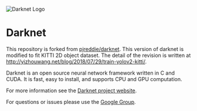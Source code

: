 ![Darknet Logo](http://pjreddie.com/media/files/darknet-black-small.png)

# Darknet #

This repository is forked from [pjreddie/darknet](https://github.com/pjreddie/darknet). This version of darknet is modified to fit KITTI 2D object dataset. The detail of the revision is written at http://yizhouwang.net/blog/2018/07/29/train-yolov2-kitti/.


Darknet is an open source neural network framework written in C and CUDA. It is fast, easy to install, and supports CPU and GPU computation.

For more information see the [Darknet project website](http://pjreddie.com/darknet).

For questions or issues please use the [Google Group](https://groups.google.com/forum/#!forum/darknet).

